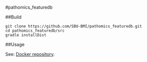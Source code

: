#pathomics_featuredb


##Build

```
git clone https://github.com/SBU-BMI/pathomics_featuredb.git
cd pathomics_featuredb/src
gradle installDist
```

##Usage

See: [Docker repository](https://hub.docker.com/r/sbubmi/pathomics_featuredb/).
